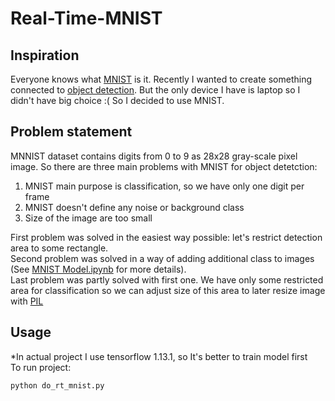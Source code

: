 # Real-Time-MNIST
## Inspiration
Everyone knows what <a href='https://en.wikipedia.org/wiki/MNIST_database'>MNIST</a> is it. 
Recently I wanted to create something connected to <a href='https://en.wikipedia.org/wiki/Object_detection'>object detection</a>. 
But the only device I have is laptop so I didn't have big choice :( So I decided to use MNIST.

## Problem statement
MNNIST dataset contains digits from 0 to 9 as 28x28 gray-scale pixel image. So there are three main problems with MNIST for object detetction:
<ol>
  <li>MNIST main purpose is classification, so we have only one digit per frame</li>
  <li>MNIST doesn't define any noise or background class</li>
  <li>Size of the image are too small</li>
</ol>

First problem was solved in the easiest way possible: let's restrict detection area to some rectangle.<br>
Second problem was solved in a way of adding additional class to images (See <a href='./MNIST Model.ipynb'>MNIST Model.ipynb</a> for more details).<br>
Last problem was partly solved with first one. We have only some restricted area for classification so we can adjust size of this area to later resize image with <a href='https://pillow.readthedocs.io/en/stable/'>PIL</a><br>

## Usage
*In actual project I use tensorflow 1.13.1, so It's better to train model first<br>
To run project:
```
python do_rt_mnist.py
```
